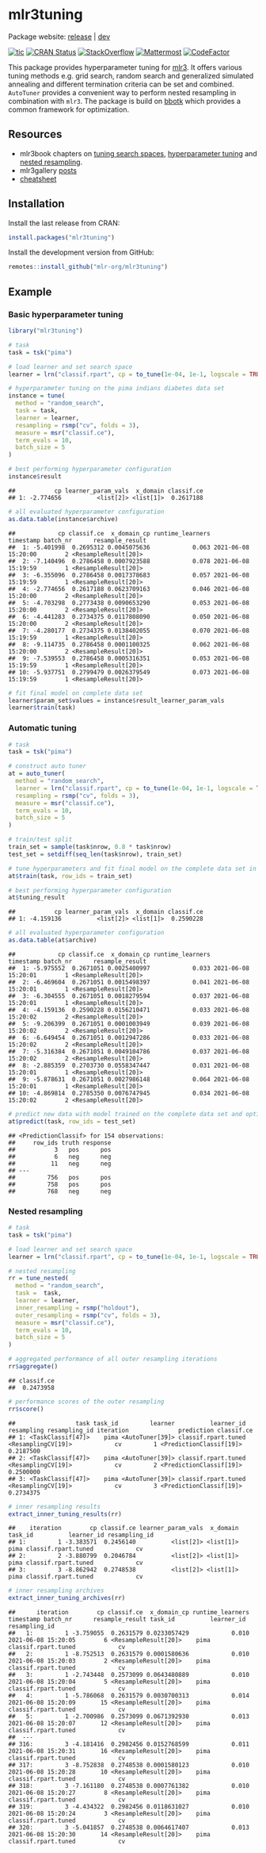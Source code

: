 
# mlr3tuning

Package website: [release](https://mlr3tuning.mlr-org.com/) |
[dev](https://mlr3tuning.mlr-org.com/dev/)

<!-- badges: start -->

[![tic](https://github.com/mlr-org/mlr3tuning/workflows/tic/badge.svg?branch=main)](https://github.com/mlr-org/mlr3tuning/actions)
[![CRAN
Status](https://www.r-pkg.org/badges/version-ago/mlr3tuning)](https://cran.r-project.org/package=mlr3tuning)
[![StackOverflow](https://img.shields.io/badge/stackoverflow-mlr3-orange.svg)](https://stackoverflow.com/questions/tagged/mlr3)
[![Mattermost](https://img.shields.io/badge/chat-mattermost-orange.svg)](https://lmmisld-lmu-stats-slds.srv.mwn.de/mlr_invite/)
[![CodeFactor](https://www.codefactor.io/repository/github/mlr-org/mlr3tuning/badge)](https://www.codefactor.io/repository/github/mlr-org/mlr3tuning)
<!-- badges: end -->

This package provides hyperparameter tuning for
[mlr3](https://mlr3.mlr-org.com). It offers various tuning methods
e.g. grid search, random search and generalized simulated annealing and
different termination criteria can be set and combined. `AutoTuner`
provides a convenient way to perform nested resampling in combination
with `mlr3`. The package is build on
[bbotk](https://github.com/mlr-org/bbotk) which provides a common
framework for optimization.

## Resources

  - mlr3book chapters on [tuning search
    spaces](https://mlr3book.mlr-org.com/searchspace.html),
    [hyperparameter tuning](https://mlr3book.mlr-org.com/tuning.html)
    and [nested
    resampling](https://mlr3book.mlr-org.com/nested-resampling.html).
  - mlr3gallery
    [posts](https://mlr3gallery.mlr-org.com/#category:mlr3tuning)
  - [cheatsheet](https://cheatsheets.mlr-org.com/mlr3tuning.pdf)

## Installation

Install the last release from CRAN:

``` r
install.packages("mlr3tuning")
```

Install the development version from GitHub:

``` r
remotes::install_github("mlr-org/mlr3tuning")
```

## Example

### Basic hyperparameter tuning

``` r
library("mlr3tuning")

# task
task = tsk("pima")

# load learner and set search space
learner = lrn("classif.rpart", cp = to_tune(1e-04, 1e-1, logscale = TRUE))

# hyperparameter tuning on the pima indians diabetes data set
instance = tune(
  method = "random_search",
  task = task,
  learner = learner,
  resampling = rsmp("cv", folds = 3),
  measure = msr("classif.ce"),
  term_evals = 10,
  batch_size = 5
)

# best performing hyperparameter configuration
instance$result
```

    ##           cp learner_param_vals  x_domain classif.ce
    ## 1: -2.774656          <list[2]> <list[1]>  0.2617188

``` r
# all evaluated hyperparameter configuration
as.data.table(instance$archive)
```

    ##            cp classif.ce  x_domain_cp runtime_learners           timestamp batch_nr      resample_result
    ##  1: -5.401998  0.2695312 0.0045075636            0.063 2021-06-08 15:20:00        2 <ResampleResult[20]>
    ##  2: -7.140496  0.2786458 0.0007923588            0.078 2021-06-08 15:19:59        1 <ResampleResult[20]>
    ##  3: -6.355096  0.2786458 0.0017378683            0.057 2021-06-08 15:19:59        1 <ResampleResult[20]>
    ##  4: -2.774656  0.2617188 0.0623709163            0.046 2021-06-08 15:20:00        2 <ResampleResult[20]>
    ##  5: -4.703298  0.2773438 0.0090653290            0.053 2021-06-08 15:20:00        2 <ResampleResult[20]>
    ##  6: -4.441283  0.2734375 0.0117808090            0.050 2021-06-08 15:20:00        2 <ResampleResult[20]>
    ##  7: -4.280177  0.2734375 0.0138402055            0.070 2021-06-08 15:19:59        1 <ResampleResult[20]>
    ##  8: -9.114735  0.2786458 0.0001100325            0.062 2021-06-08 15:20:00        2 <ResampleResult[20]>
    ##  9: -7.539553  0.2786458 0.0005316351            0.053 2021-06-08 15:19:59        1 <ResampleResult[20]>
    ## 10: -5.937751  0.2799479 0.0026379549            0.073 2021-06-08 15:19:59        1 <ResampleResult[20]>

``` r
# fit final model on complete data set
learner$param_set$values = instance$result_learner_param_vals
learner$train(task)
```

### Automatic tuning

``` r
# task
task = tsk("pima")

# construct auto tuner
at = auto_tuner(
  method = "random_search",
  learner = lrn("classif.rpart", cp = to_tune(1e-04, 1e-1, logscale = TRUE)),
  resampling = rsmp("cv", folds = 3),
  measure = msr("classif.ce"),
  term_evals = 10,
  batch_size = 5
)

# train/test split
train_set = sample(task$nrow, 0.8 * task$nrow)
test_set = setdiff(seq_len(task$nrow), train_set)

# tune hyperparameters and fit final model on the complete data set in one go
at$train(task, row_ids = train_set)

# best performing hyperparameter configuration
at$tuning_result
```

    ##           cp learner_param_vals  x_domain classif.ce
    ## 1: -4.159136          <list[2]> <list[1]>  0.2590228

``` r
# all evaluated hyperparameter configuration
as.data.table(at$archive)
```

    ##            cp classif.ce  x_domain_cp runtime_learners           timestamp batch_nr      resample_result
    ##  1: -5.975552  0.2671051 0.0025400997            0.033 2021-06-08 15:20:01        1 <ResampleResult[20]>
    ##  2: -6.469604  0.2671051 0.0015498397            0.041 2021-06-08 15:20:01        1 <ResampleResult[20]>
    ##  3: -6.304555  0.2671051 0.0018279594            0.037 2021-06-08 15:20:01        1 <ResampleResult[20]>
    ##  4: -4.159136  0.2590228 0.0156210471            0.033 2021-06-08 15:20:02        2 <ResampleResult[20]>
    ##  5: -9.206399  0.2671051 0.0001003949            0.039 2021-06-08 15:20:02        2 <ResampleResult[20]>
    ##  6: -6.649454  0.2671051 0.0012947286            0.033 2021-06-08 15:20:02        2 <ResampleResult[20]>
    ##  7: -5.316384  0.2671051 0.0049104786            0.037 2021-06-08 15:20:02        2 <ResampleResult[20]>
    ##  8: -2.885359  0.2703730 0.0558347447            0.031 2021-06-08 15:20:01        1 <ResampleResult[20]>
    ##  9: -5.878631  0.2671051 0.0027986148            0.064 2021-06-08 15:20:01        1 <ResampleResult[20]>
    ## 10: -4.869814  0.2785350 0.0076747945            0.034 2021-06-08 15:20:02        2 <ResampleResult[20]>

``` r
# predict new data with model trained on the complete data set and optimized hyperparameters
at$predict(task, row_ids = test_set)
```

    ## <PredictionClassif> for 154 observations:
    ##     row_ids truth response
    ##           3   pos      pos
    ##           6   neg      neg
    ##          11   neg      neg
    ## ---                       
    ##         756   pos      pos
    ##         758   pos      pos
    ##         768   neg      neg

### Nested resampling

``` r
# task
task = tsk("pima")

# load learner and set search space
learner = lrn("classif.rpart", cp = to_tune(1e-04, 1e-1, logscale = TRUE))

# nested resampling
rr = tune_nested(
  method = "random_search",
  task =  task,
  learner = learner,
  inner_resampling = rsmp("holdout"),
  outer_resampling = rsmp("cv", folds = 3),
  measure = msr("classif.ce"),
  term_evals = 10,
  batch_size = 5
)

# aggregated performance of all outer resampling iterations
rr$aggregate()
```

    ## classif.ce 
    ##  0.2473958

``` r
# performance scores of the outer resampling
rr$score()
```

    ##                 task task_id         learner          learner_id         resampling resampling_id iteration              prediction classif.ce
    ## 1: <TaskClassif[47]>    pima <AutoTuner[39]> classif.rpart.tuned <ResamplingCV[19]>            cv         1 <PredictionClassif[19]>  0.2187500
    ## 2: <TaskClassif[47]>    pima <AutoTuner[39]> classif.rpart.tuned <ResamplingCV[19]>            cv         2 <PredictionClassif[19]>  0.2500000
    ## 3: <TaskClassif[47]>    pima <AutoTuner[39]> classif.rpart.tuned <ResamplingCV[19]>            cv         3 <PredictionClassif[19]>  0.2734375

``` r
# inner resampling results
extract_inner_tuning_results(rr)
```

    ##    iteration        cp classif.ce learner_param_vals  x_domain task_id          learner_id resampling_id
    ## 1:         1 -3.383571  0.2456140          <list[2]> <list[1]>    pima classif.rpart.tuned            cv
    ## 2:         2 -3.880799  0.2046784          <list[2]> <list[1]>    pima classif.rpart.tuned            cv
    ## 3:         3 -8.862942  0.2748538          <list[2]> <list[1]>    pima classif.rpart.tuned            cv

``` r
# inner resampling archives
extract_inner_tuning_archives(rr)
```

    ##      iteration        cp classif.ce  x_domain_cp runtime_learners           timestamp batch_nr      resample_result task_id          learner_id resampling_id
    ##   1:         1 -3.759055  0.2631579 0.0233057429            0.010 2021-06-08 15:20:05        6 <ResampleResult[20]>    pima classif.rpart.tuned            cv
    ##   2:         1 -8.752513  0.2631579 0.0001580636            0.010 2021-06-08 15:20:03        2 <ResampleResult[20]>    pima classif.rpart.tuned            cv
    ##   3:         1 -2.743448  0.2573099 0.0643480889            0.010 2021-06-08 15:20:04        5 <ResampleResult[20]>    pima classif.rpart.tuned            cv
    ##   4:         1 -5.786068  0.2631579 0.0030700313            0.014 2021-06-08 15:20:09       15 <ResampleResult[20]>    pima classif.rpart.tuned            cv
    ##   5:         1 -2.700986  0.2573099 0.0671392930            0.013 2021-06-08 15:20:07       12 <ResampleResult[20]>    pima classif.rpart.tuned            cv
    ##  ---                                                                                                                                                         
    ## 316:         3 -4.181416  0.2982456 0.0152768599            0.011 2021-06-08 15:20:31       16 <ResampleResult[20]>    pima classif.rpart.tuned            cv
    ## 317:         3 -8.752838  0.2748538 0.0001580123            0.010 2021-06-08 15:20:28       10 <ResampleResult[20]>    pima classif.rpart.tuned            cv
    ## 318:         3 -7.161180  0.2748538 0.0007761382            0.010 2021-06-08 15:20:27        8 <ResampleResult[20]>    pima classif.rpart.tuned            cv
    ## 319:         3 -4.434322  0.2982456 0.0118631027            0.010 2021-06-08 15:20:24        3 <ResampleResult[20]>    pima classif.rpart.tuned            cv
    ## 320:         3 -5.041857  0.2748538 0.0064617407            0.013 2021-06-08 15:20:30       14 <ResampleResult[20]>    pima classif.rpart.tuned            cv
